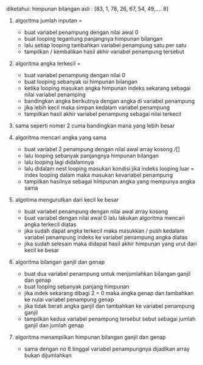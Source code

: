 diketahui: himpunan bilangan asli : [83, 1, 78, 26, 67, 54, 49,.... 8]

1. algoritma jumlah inputan =
   - buat variabel penampung dengan nilai awal 0
   - buat looping tegantung panjangnya himpunan bilangan
   - lalu setiap looping tambahkan variabel penampung satu per satu
   - tampilkan / kembalikan hasil akhir variabel penampung tersebut
2. algoritma angka terkecil =

   - buat variabel penampung dengan nilai 0
   - buat looping sebanyak isi himpunan bilangan
   - ketika looping masukan angka himpunan indeks sekarang sebagai nilai variabel penamping
   - bandingkan angka berikutnya dengan angka di variabel penampung
   - jika lebih kecil maka simpan kedalam variabel penampung
   - tampilkan hasil akhir variabel penampung sebagai nilai terkecil

3. sama seperti nomer 2 cuma bandingkan mana yang lebih besar

4. algoritma mencari angka yang sama
   - buat variabel 2 penampung dengan nilai awal array kosong /[]
   - lalu looping sebanyak panjangnya himpunan bilangan
   - lalu looping lagi didalamnya
   - lalu didalam nest looping masukan kondisi jika indeks looping luar = index looping dalam maka masukan kevariabel penampung
   - tampilkan hasilnya sebagai himpunan angka yang mempunya angka sama
5. algotima mengurutkan dari kecil ke besar

   - buat variabel penampung dengan nilai awal array kosong
   - buat variabel dengan nilai awal 0 lalu lakukan algoritma mencari angka terkecil diatas
   - jika sudah dapat angka terkecil maka masukkan / push kedalam variabel penampung indeks ke variabel penampung angka diatas
   - jika sudah selesain maka didapat hasil akhir himpunan yang urut dari kecil ke besar

6. algoritma bilangan ganjil dan genap
   - buat dua variabel penampung untuk menjumlahkan bilangan ganjil dan genap
   - buat looping sebanyak panjang himpunan
   - jika indek sekarang dibagi 2 = 0 maka angka genap dan tambahkan ke nulai variabel penampung genap
   - jika tidak berati angka ganjil dan tambahkan ke variabel penampung ganjil
   - tampilkan kedua variabel penampung tersebut sebut sebagai jumlah ganjil dan jumlah genap
7. algoritma menampilkan himpunan bilangan ganjil dan genap
   - sama dengan no 6 tinggal variabel penampungnya dijadikan array bukan dijumlahkan
